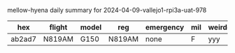 mellow-hyena daily summary for 2024-04-09-vallejo1-rpi3a-uat-978

|hex|flight|model|reg|emergency|mil|weirdo|
|--|--|--|--|--|--|--|
|ab2ad7|N819AM|G150|N819AM|none|F|yyy|
